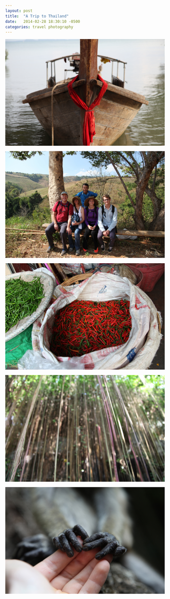 ```yaml
---
layout: post
title:  "A Trip to Thailand"
date:   2014-02-28 18:30:10 -0500
categories: travel photography
---
```


![](/assets/thailand/IMG_2518.JPG)

![](/assets/thailand/IMG_4104.JPG)

![](/assets/thailand/IMG_5055.JPG)

![](/assets/thailand/IMG_4561.JPG)

![](/assets/thailand/IMG_2702.JPG)
